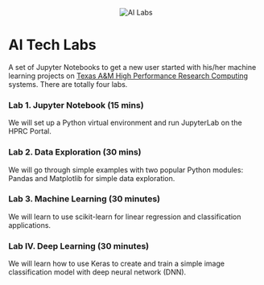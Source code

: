 <p align="center">
  <img src="https://github.com/jtao/ailabs/blob/master/images/ailabs.png" alt="AI Labs"/>
</p>

# AI Tech Labs
A set of Jupyter Notebooks to get a new user started with his/her machine learning projects on [Texas A&M High Performance Research Computing](https://hprc.tamu.edu/) systems. There are totally four labs.

### Lab 1. Jupyter Notebook (15 mins)
We will set up a Python virtual environment and run JupyterLab on the HPRC Portal.

### Lab 2. Data Exploration (30 mins)
We will go through  simple examples with two popular Python modules: Pandas and Matplotlib for simple data exploration. 

### Lab 3. Machine Learning (30 minutes)
We will learn to use scikit-learn for linear regression and classification applications.

### Lab IV. Deep Learning (30 minutes)
We will learn how to use Keras to create and train a  simple image classification model with deep neural network (DNN).

